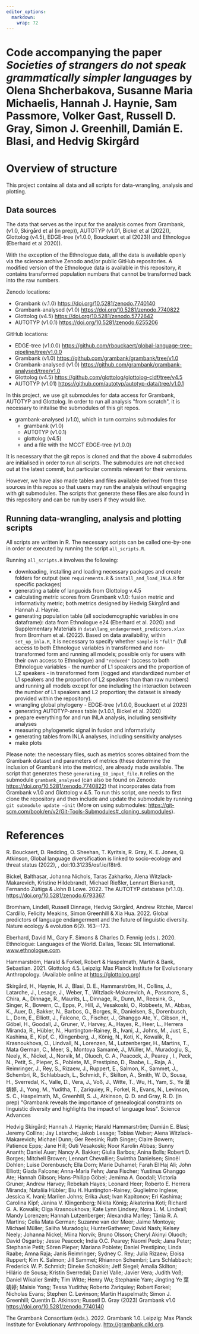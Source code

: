 ```yaml
---
editor_options: 
  markdown: 
    wrap: 72
---
```


# Code accompanying the paper *Societies of strangers do not speak grammatically simpler languages* by Olena Shcherbakova, Susanne Maria Michaelis, Hannah J. Haynie, Sam Passmore, Volker Gast, Russell D. Gray, Simon J. Greenhill, Damián E. Blasi, and Hedvig Skirgård

# Overview of structure
This project contains all data and all scripts for data-wrangling, analysis and plotting.

## Data sources

The data that serves as the input for the analysis comes from Grambank,
(v1.0, Skirgård et al (in prep)), AUTOTYP (v1.01, Bickel et al (2022)), Glottolog (v4.5), EDGE-tree (v1.0.0, Bouckaert et al (2023)) and Ethnologue (Eberhard et al 2020)).

With the exception of the Ethnologue data, all the data is available
openly via the science archive Zenodo and/or public GitHub repositories. A
modified version of the Ethnologue data is available in this repository, it contains
transformed population numbers that cannot be transformed back into the
raw numbers.

Zenodo locations:

*   Grambank (v.1.0) <https://doi.org/10.5281/zenodo.7740140>
*   Grambank-analysed (v1.0) <https://doi.org/10.5281/zenodo.7740822>
*   Glottolog (v4.5) <https://doi.org/10.5281/zenodo.5772642>
*   AUTOTYP (v1.0.1) <https://doi.org/10.5281/zenodo.6255206>

GitHub locations:
* EDGE-tree (v1.0.0) <https://github.com/rbouckaert/global-language-tree-pipeline/tree/v1.0.0>
* Grambank (v1.0) <https://github.com/grambank/grambank/tree/v1.0>
* Grambank-analysed (v1.0) <https://github.com/grambank/grambank-analysed/tree/v1.0>
* Glottolog (v4.5) <https://github.com/glottolog/glottolog-cldf/tree/v4.5>
* AUTOTYP (v1.01) <https://github.com/autotyp/autotyp-data/tree/v1.0.1>

In this project, we use git submodules for data access for Grambank,
AUTOTYP and Glottolog. In order to run all analysis "from scratch", it is necessary to
initalise the submodules of this git repos. 

* grambank-analysed (v1.0), which in turn contains submodules for
    - grambank (v1.0)
    - AUTOTYP (v1.0.1)
    - glottolog (v4.5)
    - and a file with the MCCT EDGE-tree (v1.0.0)    

It is necessary that the git repos is cloned and that the above 4
submodules are initialised in order to run all scripts. The submodules
are not checked out at the latest commit, but particular commits
relevant for their versions.

However, we have also made tables and files available derived from these sources in this repos so that users may run the analysis without engaging with git submodules. The scripts that generate these files are also found in this repository and can be run by users if they would like.

## Running data-wrangling, analysis and plotting scripts
All scripts are written in R. The necessary scripts can be called
one-by-one in order or executed by running the script `all_scripts.R`.

Running `all_scripts.R` involves the following:

-   downloading, installing and loading necessary packages and create
    folders for output (see `requirements.R` & `install_and_load_INLA.R`
    for specific packages)
-   generating a table of languoids from Glottolog v.4.5
-   calculating metric scores from Grambank v.1.0: fusion metric and
    informativity metric; both metrics designed by Hedvig Skirgård and
    Hannah J. Haynie.
-   generating population table (all sociodemographic variables in one
    dataframe): data from Ethnologue e24 (Eberhard et al. 2020) and
    Supplementary Materials in `data\lang_endangerment_predictors.xlsx`
    from Bromham et al. (2022). Based on data availability, within
    `set_up_inla.R`, it is necessary to specify whether `sample` is
    `"full"` (full access to both Ethnologue variables in transformed
    and non-transformed form and running all models; possible only for
    users with their own access to Ethnologue) and `"reduced"` (access
    to both Ethnologue variables - the number of L1 speakers and the
    proportion of L2 speakers - in transformed form (logged and
    standardized number of L1 speakers and the proportion of L2 speakers
    than than raw numbers) and running all models except for one
    including the interaction between the number of L1 speakers and L2
    proportion; the dataset is already provided within the repository).
-   wrangling global phylogeny - EDGE-tree (v1.0.0, Bouckaert et al 2023)
-   generating AUTOTYP-areas table (v.1.0.1, Bickel et al. 2020)
-   prepare everything for and run INLA analysis, including sensitivity
    analyses
-   measuring phylogenetic signal in fusion and informativity
-   generating tables from INLA analyses, including sensitivity analyses
-   make plots

Please note: the necessary files, such as metrics scores obtained from the
Grambank dataset and parameters of metrics (these determine the
inclusion of Grambank into the metrics), are already made available. The
script that generates these `generating_GB_input_file.R` relies on the
submodule `grambank_analysed` (can also be found on Zenodo:
<https://doi.org/10.5281/zenodo.7740822>) that incorporates data from
Grambank v.1.0 and Glottolog v.4.5. To run this script, one needs to
first clone the repository and then include and update the submodule by
running `git submodule update —init` (More on using submodules:
<https://git-scm.com/book/en/v2/Git-Tools-Submodules#_cloning_submodules>).

# References

R. Bouckaert, D. Redding, O. Sheehan, T. Kyritsis, R. Gray, K. E. Jones, Q. Atkinson, Global language diversification is linked to socio-ecology and threat status (2022), , doi:10.31235/osf.io/f8tr6.

Bickel, Balthasar, Johanna Nichols, Taras Zakharko, Alena
Witzlack-Makarevich, Kristine Hildebrandt, Michael Rießler, Lennart
Bierkandt, Fernando Zúñiga & John B Lowe. 2022. The AUTOTYP database
(v1.1.0). <https://doi.org/10.5281/zenodo.6793367>.

Bromham, Lindell, Russell Dinnage, Hedvig Skirgård, Andrew Ritchie,
Marcel Cardillo, Felicity Meakins, Simon Greenhill & Xia Hua. 2022.
Global predictors of language endangerment and the future of linguistic
diversity. Nature ecology & evolution 6(2). 163--173.

Eberhard, David M., Gary F. Simons & Charles D. Fennig (eds.). 2020.
Ethnologue: Languages of the World. Dallas, Texas: SIL International.
www.ethnologue.com.

Hammarström, Harald & Forkel, Robert & Haspelmath, Martin & Bank, Sebastian. 2021. Glottolog 4.5. Leipzig: Max Planck Institute for Evolutionary Anthropology. (Available online at https://glottolog.org)

Skirgård, H., Haynie, H. J., Blasi, D. E., Hammarström, H., Collins, J., Latarche, J., Lesage, J., Weber, T., Witzlack-Makarevich, A., Passmore, S., Chira, A., Dinnage, R., Maurits, L., Dinnage, R., Dunn, M., Reesink, G., Singer, R., Bowern, C., Epps, P., Hill, J., Vesakoski, O., Robbeets, M., Abbas, K., Auer, D., Bakker, N., Barbos, G., Borges, R., Danielsen, S., Dorenbusch, L., Dorn, E., Elliott, J., Falcone, G., Fischer, J., Ghanggo Ate, Y., Gibson, H., Göbel, H., Goodall, J., Gruner, V., Harvey, A., Hayes, R., Heer, L., Herrera Miranda, R., Hübler, N., Huntington-Rainey, B., Ivani, J., Johns, M., Just, E., Kashima, E., Kipf, C., Klingenberg, J., König, N., Koti, K., Kowalik, R., Krasnoukhova, O., Lindvall, N., Lorenzen, M., Lutzenberger, H., Martins, T., Mata German, C., Meer, S., Montoya Samamé, J., Müller, M., Muradoglu, S., Neely, K., Nickel, J., Norvik, M., Oluoch, C. A., Peacock, J., Pearey , I., Peck, N., Petit, S., Pieper, S., Poblete, M., Prestipino, D., Raabe, L., Raja, A., Reimringer, J., Rey, S., Rizaew, J., Ruppert, E., Salmon, K., Sammet, J., Schembri, R., Schlabbach, L., Schmidt, F., Skilton, A., Smith, W. D., Sousa, H., Sverredal, K., Valle, D., Vera, J., Voß, J., Witte, T., Wu, H., Yam, S., Ye 葉婧婷, J., Yong, M., Yuditha, T., Zariquiey, R., Forkel, R., Evans, N., Levinson, S. C., Haspelmath, M., Greenhill, S. J., Atkinson, Q. D. and Gray, R. D. (in prep) "Grambank reveals the importance of genealogical constraints on linguistic diversity and highlights the impact of language loss". Science Advances

Hedvig Skirgård; Hannah J. Haynie; Harald Hammarström; Damián E. Blasi; Jeremy Collins; Jay Latarche; Jakob Lesage; Tobias Weber; Alena Witzlack-Makarevich; Michael Dunn; Ger Reesink; Ruth Singer; Claire Bowern; Patience Epps; Jane Hill; Outi Vesakoski; Noor Karolin Abbas; Sunny Ananth; Daniel Auer; Nancy A. Bakker; Giulia Barbos; Anina Bolls; Robert D. Borges; Mitchell Browen; Lennart Chevallier; Swintha Danielsen; Sinoël Dohlen; Luise Dorenbusch; Ella Dorn; Marie Duhamel; Farah El Haj Ali; John Elliott; Giada Falcone; Anna-Maria Fehn; Jana Fischer; Yustinus Ghanggo Ate; Hannah Gibson; Hans-Philipp Göbel; Jemima A. Goodall; Victoria Gruner; Andrew Harvey; Rebekah Hayes; Leonard Heer; Roberto E. Herrera Miranda; Nataliia Hübler; Biu H. Huntington-Rainey; Guglielmo Inglese; Jessica K. Ivani; Marilen Johns; Erika Just; Ivan Kapitonov; Eri Kashima; Carolina Kipf; Janina V. Klingenberg; Nikita König; Aikaterina Koti; Richard G. A. Kowalik; Olga Krasnoukhova; Kate Lynn Lindsey; Nora L. M. Lindvall; Mandy Lorenzen; Hannah Lutzenberger; Alexandra Marley; Tânia R. A. Martins; Celia Mata German; Suzanne van der Meer; Jaime Montoya; Michael Müller; Saliha Muradoglu; HunterGatherer; David Nash; Kelsey Neely; Johanna Nickel; Miina Norvik; Bruno Olsson; Cheryl Akinyi Oluoch; David Osgarby; Jesse Peacock; India O.C. Pearey; Naomi Peck; Jana Peter; Stephanie Petit; Sören Pieper; Mariana Poblete; Daniel Prestipino; Linda Raabe; Amna Raja; Janis Reimringer; Sydney C. Rey; Julia Rizaew; Eloisa Ruppert; Kim K. Salmon; Jill Sammet; Rhiannon Schembri; Lars Schlabbach; Frederick W. P. Schmidt; Dineke Schokkin; Jeff Siegel; Amalia Skilton; Hilário de Sousa; Kristin Sverredal; Daniel Valle; Javier Vera; Judith Voß; Daniel Wikalier Smith; Tim Witte; Henry Wu; Stephanie Yam; Jingting Ye 葉婧婷; Maisie Yong; Tessa Yuditha; Roberto Zariquiey; Robert Forkel; Nicholas Evans; Stephen C. Levinson; Martin Haspelmath; Simon J. Greenhill; Quentin D. Atkinson; Russell D. Gray (2023) Grambank v1.0 https://doi.org/10.5281/zenodo.7740140

The Grambank Consortium (eds.). 2022. Grambank 1.0. Leipzig: Max Planck
Institute for Evolutionary Anthropology. <http://grambank.clld.org>.
